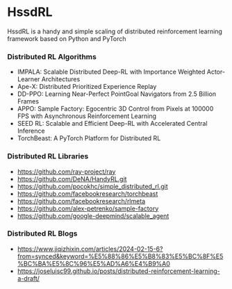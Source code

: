 # HssdRL

HssdRL is a handy and simple scaling of distributed reinforcement learning framework based on Python and PyTorch

### Distributed RL Algorithms

- IMPALA: Scalable Distributed Deep-RL with Importance Weighted Actor-Learner Architectures
- Ape-X: Distributed Prioritized Experience Replay
- DD-PPO: Learning Near-Perfect PointGoal Navigators from 2.5 Billion Frames
- APPO: Sample Factory: Egocentric 3D Control from Pixels at 100000 FPS with Asynchronous Reinforcement Learning
- SEED RL: Scalable and Efficient Deep-RL with Accelerated Central Inference
- TorchBeast: A PyTorch Platform for Distributed RL

### Distributed RL Libraries

- https://github.com/ray-project/ray
- https://github.com/DeNA/HandyRL.git
- https://github.com/pocokhc/simple_distributed_rl.git
- https://github.com/facebookresearch/torchbeast
- https://github.com/facebookresearch/rlmeta
- https://github.com/alex-petrenko/sample-factory
- https://github.com/google-deepmind/scalable_agent

### Distributed RL Blogs

- https://www.jiqizhixin.com/articles/2024-02-15-6?from=synced&keyword=%E5%88%86%E5%B8%83%E5%BC%8F%E5%BC%BA%E5%8C%96%E5%AD%A6%E4%B9%A0
- https://joseluisc99.github.io/posts/distributed-reinforcement-learning-a-draft/
